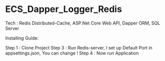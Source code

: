 # ECS_Dapper_Logger_Redis

Tech : 
Redis Distributed-Cache,
ASP.Net Core Web API,
Dapper ORM,
SQL Server


Installing Guide: 

Step 1 : Clone Project
Step 3 : Run Redis-server, I set up Default Port in appsettings.json, You can change !
Step 4 : Now run Application 
